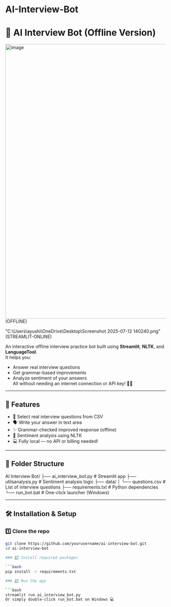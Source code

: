 # AI-Interview-Bot
# 🤖 AI Interview Bot (Offline Version)

<img width="1918" height="861" alt="image" src="https://github.com/user-attachments/assets/1beac664-2b9b-48bd-9cef-c67bce6bda84" />(OFFLINE)

"C:\Users\ayushi\OneDrive\Desktop\Screenshot 2025-07-12 140240.png" 
(STREAMLIT-ONLINE)


An interactive offline interview practice bot built using **Streamlit**, **NLTK**, and **LanguageTool**.  
It helps you:
- Answer real interview questions
- Get grammar-based improvements
- Analyze sentiment of your answers  
All without needing an internet connection or API key! 🔌✨

---

## 🚀 Features

- 📌 Select real interview questions from CSV
- 🗣️ Write your answer in text area
- ✨ Grammar-checked improved response (offline)
- 🧠 Sentiment analysis using NLTK
- 💻 Fully local — no API or billing needed!

---

## 📁 Folder Structure

AI Interview Bot/
├── ai_interview_bot.py # Streamlit app
├── utilsanalysis.py # Sentiment analysis logic
├── data/
│ └── questions.csv # List of interview questions
├── requirements.txt # Python dependencies
└── run_bot.bat # One-click launcher (Windows)


---

## 🛠 Installation & Setup

### 1️⃣ Clone the repo

```bash
git clone https://github.com/yourusername/ai-interview-bot.git
cd ai-interview-bot

### 2️⃣ Install required packages

```bash
pip install -r requirements.txt

### 3️⃣ Run the app

```bash
streamlit run ai_interview_bot.py
Or simply double-click run_bot.bat on Windows 💻
